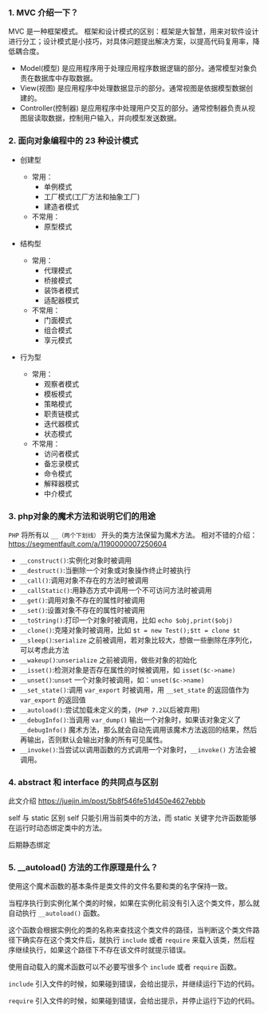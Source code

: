 ### 1. MVC 介绍一下？
MVC 是一种框架模式。
框架和设计模式的区别：框架是大智慧，用来对软件设计进行分工；设计模式是小技巧，对具体问题提出解决方案，以提高代码复用率，降低耦合度。

- Model(模型) 是应用程序用于处理应用程序数据逻辑的部分。通常模型对象负责在数据库中存取数据。
- View(视图) 是应用程序中处理数据显示的部分。通常视图是依据模型数据创建的。
- Controller(控制器) 是应用程序中处理用户交互的部分。通常控制器负责从视图层读取数据，控制用户输入，并向模型发送数据。

### 2. 面向对象编程中的 23 种设计模式

- 创建型
  - 常用：
    - 单例模式
    - 工厂模式(工厂方法和抽象工厂)
    - 建造者模式
  - 不常用：
    - 原型模式

- 结构型
  - 常用：
    - 代理模式
    - 桥接模式
    - 装饰者模式
    - 适配器模式
  - 不常用：
    - 门面模式
    - 组合模式
    - 享元模式

- 行为型
  - 常用：
    - 观察者模式
    - 模板模式
    - 策略模式
    - 职责链模式
    - 迭代器模式
    - 状态模式
  - 不常用：
    - 访问者模式
    - 备忘录模式
    - 命令模式
    - 解释器模式
    - 中介模式


### 3. php对象的魔术方法和说明它们的用途

`PHP` 将所有以 `__（两个下划线）` 开头的类方法保留为魔术方法。
相对不错的介绍：https://segmentfault.com/a/1190000007250604

- `__construct()`:实例化对象时被调用
- `__destruct()`:当删除一个对象或对象操作终止时被执行
- `__call()`:调用对象不存在的方法时被调用
- `__callStatic()`:用静态方式中调用一个不可访问方法时被调用
- `__get()`:调用对象不存在的属性时被调用
- `__set()`:设置对象不存在的属性时被调用
- `__toString()`:打印一个对象时被调用，比如 `echo $obj,print($obj)`
- `__clone()`:克隆对象时被调用，比如 `$t = new Test();$tt = clone $t`
- `__sleep()`:`serialize` 之前被调用，若对象比较大，想做一些删除在序列化，可以考虑此方法
- `__wakeup()`:`unserialize` 之前被调用，做些对象的初始化
- `__isset()`:检测对象是否存在属性的时候被调用，如 `isset($c->name)`
- `__unset()`:`unset` 一个对象时被调用，如：`unset($c->name)`
- `__set_state()`:调用 `var_export` 时被调用，用 `__set_state` 的返回值作为 `var_export` 的返回值
- `__autoload()`:尝试加载未定义的类，(`PHP 7.2`以后被弃用)
- `__debugInfo()`:当调用 `var_dump()` 输出一个对象时，如果该对象定义了 `__debugInfo()` 魔术方法，那么就会自动先调用该魔术方法返回的结果，然后再输出，否则默认会输出对象的所有可见属性。
- `__invoke()`:当尝试以调用函数的方式调用一个对象时，`__invoke()` 方法会被调用。

### 4. abstract 和 interface 的共同点与区别
此文介绍
https://juejin.im/post/5b8f546fe51d450e4627ebbb

self 与 static 区别
self 只能引用当前类中的方法，而 static 关键字允许函数能够在运行时动态绑定类中的方法。

后期静态绑定

### 5. __autoload() 方法的工作原理是什么？

使用这个魔术函数的基本条件是类文件的文件名要和类的名字保持一致。

当程序执行到实例化某个类的时候，如果在实例化前没有引入这个类文件，那么就自动执行 `__autoload()` 函数。

这个函数会根据实例化的类的名称来查找这个类文件的路径，当判断这个类文件路径下确实存在这个类文件后，就执行 `include` 或者 `require` 来载入该类，然后程序继续执行，如果这个路径下不存在该文件时就提示错误。

使用自动载入的魔术函数可以不必要写很多个 `include` 或者 `require` 函数。

`include` 引入文件的时候，如果碰到错误，会给出提示，并继续运行下边的代码。

`require` 引入文件的时候，如果碰到错误，会给出提示，并停止运行下边的代码。
